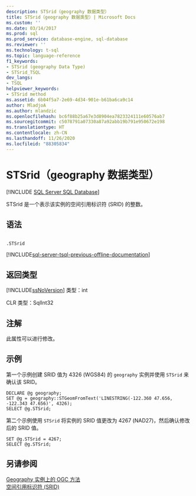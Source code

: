 ```yaml
---
description: STSrid（geography 数据类型）
title: STSrid（geography 数据类型）| Microsoft Docs
ms.custom: ''
ms.date: 03/14/2017
ms.prod: sql
ms.prod_service: database-engine, sql-database
ms.reviewer: ''
ms.technology: t-sql
ms.topic: language-reference
f1_keywords:
- STSrid (geography Data Type)
- STSrid_TSQL
dev_langs:
- TSQL
helpviewer_keywords:
- STSrid method
ms.assetid: 6b04f5a7-2e69-4d34-901e-b61ba6ca9c14
author: MladjoA
ms.author: mlandzic
ms.openlocfilehash: bc6f88b25a67e3d8904ea7823324111e60576ab7
ms.sourcegitcommit: c5078791a07330a87a92abb19b791e950672e198
ms.translationtype: HT
ms.contentlocale: zh-CN
ms.lasthandoff: 11/26/2020
ms.locfileid: "88305834"
---
```

# <a name="stsrid-geography-data-type"></a>STSrid（geography 数据类型）
[!INCLUDE [SQL Server SQL Database](../../includes/applies-to-version/sql-asdb.md)]

  STSrid 是一个表示该实例的空间引用标识符 (SRID) 的整数。  
  
## <a name="syntax"></a>语法  
  
```  
  
.STSrid  
```  
  
[!INCLUDE[sql-server-tsql-previous-offline-documentation](../../includes/sql-server-tsql-previous-offline-documentation.md)]

## <a name="return-types"></a>返回类型
 [!INCLUDE[ssNoVersion](../../includes/ssnoversion-md.md)] 类型：int  
  
 CLR 类型：SqlInt32  
  
## <a name="remarks"></a>注解  
 此属性可以进行修改。  
  
## <a name="examples"></a>示例  
 第一个示例创建 SRID 值为 4326 (WGS84) 的 `geography` 实例并使用 `STSrid` 来确认该 SRID。  
  
```  
DECLARE @g geography;  
SET @g = geography::STGeomFromText('LINESTRING(-122.360 47.656, -122.343 47.656)', 4326);  
SELECT @g.STSrid;  
```  
  
 第二个示例使用 `STSrid` 将实例的 SRID 值更改为 4267 (NAD27)，然后确认修改后的 SRID 值。  
  
```  
SET @g.STSrid = 4267;  
SELECT @g.STSrid;  
```  
  
## <a name="see-also"></a>另请参阅  
 [Geography 实例上的 OGC 方法](../../t-sql/spatial-geography/ogc-methods-on-geography-instances.md)   
 [空间引用标识符 (SRID)](../../relational-databases/spatial/spatial-reference-identifiers-srids.md)  
  
  
